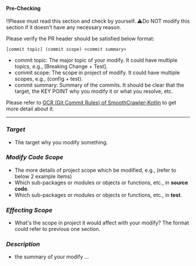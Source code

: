 #### Pre-Checking

‼️Please must read this section and check by yourself.
⚠️Do NOT modify this section if it doesn't have any necessary reason.

Please verify the PR header should be satisfied below format:

    [commit topic] (commit scope) <commit summary>

* commit topic: The major topic of your modify. It could have multiple topics, e.g., [Breaking Change + Test].
* commit scope: The scope in project of modify. It could have multiple scopes, e.g., (config + test).
* commit summary: Summary of the commits. It should be clear that the target, the KEY POINT why you modify it or what you resolve, etc.

Please refer to [GCR (Git Commit Rules) of SmoothCrawler-Kotlin](../../.gitcommitrules) to get more detail about it.

<hr>

### _Target_

* The target why you modify something.


### _Modify Code Scope_

* The more details of project scope which be modified, e.g., (refer to below 2 example items)
* Which sub-packages or modules or objects or functions, etc., in **source code**.
* Which sub-packages or modules or objects or functions, etc., in **test**.


### _Effecting Scope_

* What's the scope in project it would affect with your modify? The format could refer to previous one section.


### _Description_

* the summary of your modify ...

